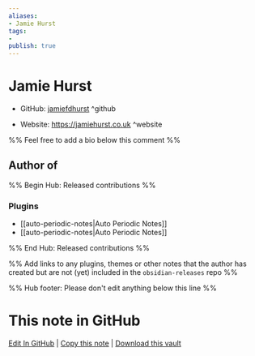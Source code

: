 ```yaml
---
aliases:
- Jamie Hurst
tags:
- 
publish: true
---
```


# Jamie Hurst

- GitHub: [jamiefdhurst](https://github.com/jamiefdhurst/) ^github
<!-- - Discord: `@` ^discord-->
- Website: <https://jamiehurst.co.uk> ^website
<!-- - [[Publish sites|Publish site]]: <https://> ^publish-->

%% Feel free to add a bio below this comment %%


## Author of

%% Begin Hub: Released contributions %%
### Plugins
- [[auto-periodic-notes|Auto Periodic Notes]]
- [[auto-periodic-notes|Auto Periodic Notes]]

%% End Hub: Released contributions %%

%% Add links to any plugins, themes or other notes that the author has created but are not (yet) included in the `obsidian-releases` repo %%

<!--
### Unlisted plugins
-->

<!--
### Others
-->

<!--
## Sponsor this author
-->

<!-- - [[GitHub sponsors]]: [Sponsor @jamiefdhurst on GitHub Sponsors](https://github.com/sponsors/jamiefdhurst) ^github-sponsor-->
<!-- - [[Buy me a coffee]]: <https://> ^buy-me-a-coffee-->
<!-- - [[PayPal]]: <https://> ^paypal-->
<!-- - [[Patreon]]: <https://> ^patreon-->

<!--
## Follow this author
-->

<!-- - [[YouTube Channels|On YouTube]]: <https://> ^youtube-->
<!-- - Twitter: <https://> ^twitter-->
<!-- - ... -->

%% Hub footer: Please don't edit anything below this line %%

# This note in GitHub

<span class="git-footer">[Edit In GitHub](https://github.dev/obsidian-community/obsidian-hub/blob/main/01%20-%20Community/People/jamiefdhurst.md "git-hub-edit-note") | [Copy this note](https://raw.githubusercontent.com/obsidian-community/obsidian-hub/main/01%20-%20Community/People/jamiefdhurst.md "git-hub-copy-note") | [Download this vault](https://github.com/obsidian-community/obsidian-hub/archive/refs/heads/main.zip "git-hub-download-vault") </span>

